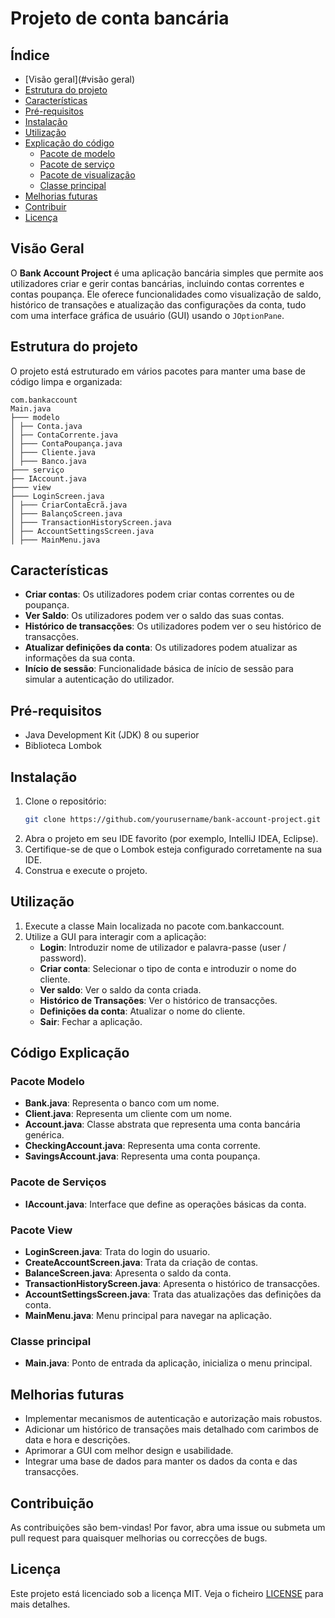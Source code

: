 # Projeto de conta bancária

## Índice
- [Visão geral](#visão geral)
- [Estrutura do projeto](#estrutura-do-projeto)
- [Características](#características)
- [Pré-requisitos](#pré-requisitos)
- [Instalação](#instalação)
- [Utilização](#utilização)
- [Explicação do código](#explicação-do-código)
    - [Pacote de modelo](#pacote-modelo)
    - [Pacote de serviço](#pacote-de-serviço)
    - [Pacote de visualização](#pacote-de-visualização)
    - [Classe principal](#classeprincipal)
- [Melhorias futuras](#melhorias-futuras)
- [Contribuir](#contribuir)
- [Licença](#licença)

## Visão Geral
O **Bank Account Project** é uma aplicação bancária simples que permite aos utilizadores criar e gerir contas bancárias, incluindo contas correntes e contas poupança. Ele oferece funcionalidades como visualização de saldo, histórico de transações e atualização das configurações da conta, tudo com uma interface gráfica de usuário (GUI) usando o `JOptionPane`.

## Estrutura do projeto
O projeto está estruturado em vários pacotes para manter uma base de código limpa e organizada:

```plaintext
com.bankaccount
Main.java
├─── modelo
│ ├── Conta.java
│ ├── ContaCorrente.java
│ ├─── ContaPoupança.java
│ ├─── Cliente.java
│ ├─── Banco.java
├─── serviço
├── IAccount.java
├─── view
├─── LoginScreen.java
│ ├─── CriarContaEcrã.java
│ ├─── BalançoScreen.java
│ ├─── TransactionHistoryScreen.java
│ ├── AccountSettingsScreen.java
│ ├─── MainMenu.java
```

## Características
- **Criar contas**: Os utilizadores podem criar contas correntes ou de poupança.
- **Ver Saldo**: Os utilizadores podem ver o saldo das suas contas.
- **Histórico de transacções**: Os utilizadores podem ver o seu histórico de transacções.
- **Atualizar definições da conta**: Os utilizadores podem atualizar as informações da sua conta.
- **Início de sessão**: Funcionalidade básica de início de sessão para simular a autenticação do utilizador.

## Pré-requisitos
- Java Development Kit (JDK) 8 ou superior
- Biblioteca Lombok

## Instalação
1. Clone o repositório:
    ```sh
    git clone https://github.com/yourusername/bank-account-project.git
    ```
2. Abra o projeto em seu IDE favorito (por exemplo, IntelliJ IDEA, Eclipse).
3. Certifique-se de que o Lombok esteja configurado corretamente na sua IDE.
4. Construa e execute o projeto.

## Utilização
1. Execute a classe Main localizada no pacote com.bankaccount.
2. Utilize a GUI para interagir com a aplicação:
    - **Login**: Introduzir nome de utilizador e palavra-passe (user / password).
    - **Criar conta**: Selecionar o tipo de conta e introduzir o nome do cliente.
    - **Ver saldo**: Ver o saldo da conta criada.
    - **Histórico de Transações**: Ver o histórico de transacções.
    - **Definições da conta**: Atualizar o nome do cliente.
    - **Sair**: Fechar a aplicação.

## Código Explicação

### Pacote Modelo
- **Bank.java**: Representa o banco com um nome.
- **Client.java**: Representa um cliente com um nome.
- **Account.java**: Classe abstrata que representa uma conta bancária genérica.
- **CheckingAccount.java**: Representa uma conta corrente.
- **SavingsAccount.java**: Representa uma conta poupança.

### Pacote de Serviços
- **IAccount.java**: Interface que define as operações básicas da conta.

### Pacote View
- **LoginScreen.java**: Trata do login do usuario.
- **CreateAccountScreen.java**: Trata da criação de contas.
- **BalanceScreen.java**: Apresenta o saldo da conta.
- **TransactionHistoryScreen.java**: Apresenta o histórico de transacções.
- **AccountSettingsScreen.java**: Trata das atualizações das definições da conta.
- **MainMenu.java**: Menu principal para navegar na aplicação.

### Classe principal
- **Main.java**: Ponto de entrada da aplicação, inicializa o menu principal.

## Melhorias futuras
- Implementar mecanismos de autenticação e autorização mais robustos.
- Adicionar um histórico de transações mais detalhado com carimbos de data e hora e descrições.
- Aprimorar a GUI com melhor design e usabilidade.
- Integrar uma base de dados para manter os dados da conta e das transacções.

## Contribuição
As contribuições são bem-vindas! Por favor, abra uma issue ou submeta um pull request para quaisquer melhorias ou correcções de bugs.

## Licença
Este projeto está licenciado sob a licença MIT. Veja o ficheiro [LICENSE](LICENSE) para mais detalhes.